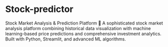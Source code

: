 # Stock-predictor
Stock Market Analysis &amp; Prediction Platform 🚀 A sophisticated stock market analysis platform combining historical data visualization with machine learning-based price predictions and comprehensive investment analytics. Built with Python, Streamlit, and advanced ML algorithms.
